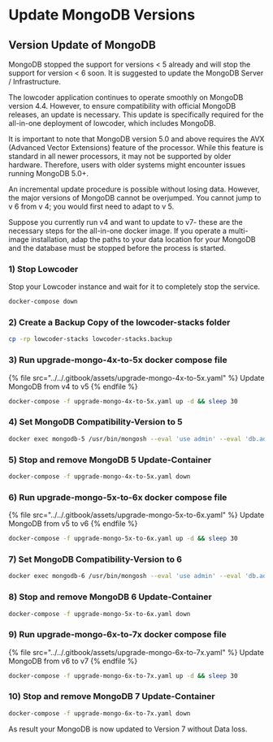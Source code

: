 # Update MongoDB Versions

## Version Update of MongoDB

MongoDB stopped the support for versions < 5 already and will stop the support for version < 6 soon. It is suggested to update the MongoDB Server / Infrastructure.

The lowcoder application continues to operate smoothly on MongoDB version 4.4. However, to ensure compatibility with official MongoDB releases, an update is necessary. This update is specifically required for the all-in-one deployment of lowcoder, which includes MongoDB.

It is important to note that MongoDB version 5.0 and above requires the AVX (Advanced Vector Extensions) feature of the processor. While this feature is standard in all newer processors, it may not be supported by older hardware. Therefore, users with older systems might encounter issues running MongoDB 5.0+.

An incremental update procedure is possible without losing data. However, the major versions of MongoDB cannot be overjumped. You cannot jump to v 6 from v 4; you would first need to adapt to v 5.

Suppose you currently run v4 and want to update to v7- these are the necessary steps for the all-in-one docker image. If you operate a multi-image installation, adap the paths to your data location for your MongoDB and the database must be stopped before the process is started.

### 1) Stop Lowcoder

Stop your Lowcoder instance and wait for it to completely stop the service.

```bash
docker-compose down
```

### 2) Create a Backup Copy of the **lowcoder-stacks** folder

```bash
cp -rp lowcoder-stacks lowcoder-stacks.backup
```

### 3) Run upgrade-mongo-4x-to-5x docker compose file

{% file src="../../.gitbook/assets/upgrade-mongo-4x-to-5x.yaml" %}
Update MongoDB from v4 to v5
{% endfile %}

```bash
docker-compose -f upgrade-mongo-4x-to-5x.yaml up -d && sleep 30
```

### 4) Set MongoDB Compatibility-Version to 5

```bash
docker exec mongodb-5 /usr/bin/mongosh --eval 'use admin' --eval 'db.adminCommand( { setFeatureCompatibilityVersion: "5.0" } )'
```

### 5) Stop and remove MongoDB 5 Update-Container

```bash
docker-compose -f upgrade-mongo-4x-to-5x.yaml down
```

### 6) Run upgrade-mongo-5x-to-6x docker compose file

{% file src="../../.gitbook/assets/upgrade-mongo-5x-to-6x.yaml" %}
Update MongoDB from v5 to v6
{% endfile %}

```bash
docker-compose -f upgrade-mongo-5x-to-6x.yaml up -d && sleep 30
```

### 7) Set MongoDB Compatibility-Version to 6

```bash
docker exec mongodb-6 /usr/bin/mongosh --eval 'use admin' --eval 'db.adminCommand( { setFeatureCompatibilityVersion: "6.0" } )'
```

### 8) Stop and remove MongoDB 6 Update-Container&#x20;

```bash
docker-compose -f upgrade-mongo-5x-to-6x.yaml down
```

### 9) Run upgrade-mongo-6x-to-7x docker compose file

{% file src="../../.gitbook/assets/upgrade-mongo-6x-to-7x.yaml" %}
Update MongoDB from v6 to v7
{% endfile %}

```bash
docker-compose -f upgrade-mongo-6x-to-7x.yaml up -d && sleep 30
```

### 10) Stop and remove MongoDB 7 Update-Container

```bash
docker-compose -f upgrade-mongo-6x-to-7x.yaml down
```

As result your MongoDB is now updated to Version 7 without Data loss.
